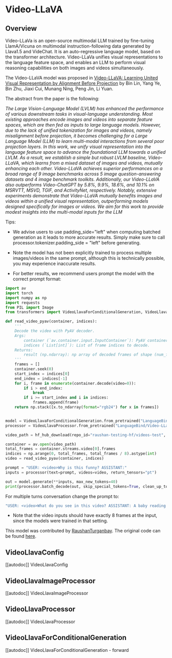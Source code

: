 <!--Copyright 2024 The HuggingFace Team. All rights reserved.

Licensed under the Apache License, Version 2.0 (the "License"); you may not use this file except in compliance with
the License. You may obtain a copy of the License at

http://www.apache.org/licenses/LICENSE-2.0

Unless required by applicable law or agreed to in writing, software distributed under the License is distributed on
an "AS IS" BASIS, WITHOUT WARRANTIES OR CONDITIONS OF ANY KIND, either express or implied. See the License for the
specific language governing permissions and limitations under the License.

⚠️ Note that this file is in Markdown but contain specific syntax for our doc-builder (similar to MDX) that may not be
rendered properly in your Markdown viewer.

-->

# Video-LLaVA

## Overview

Video-LLaVa is an open-source multimodal LLM trained by fine-tuning LlamA/Vicuna on multimodal instruction-following data generated by Llava1.5 and VideChat. It is an auto-regressive language model, based on the transformer architecture. Video-LLaVa unifies visual representations to the language feature space, and enables an LLM to perform visual reasoning capabilities on both images and videos simultaneously.


The Video-LLaVA model was proposed in [Video-LLaVA: Learning United Visual Representation by Alignment Before Projection](https://arxiv.org/abs/2311.10122) by Bin Lin, Yang Ye, Bin Zhu, Jiaxi Cui, Munang Ning, Peng Jin, Li Yuan.

The abstract from the paper is the following:

*The Large Vision-Language Model (LVLM) has enhanced the performance of various downstream tasks in
visual-language understanding. Most existing approaches
encode images and videos into separate feature spaces,
which are then fed as inputs to large language models.
However, due to the lack of unified tokenization for images and videos, namely misalignment before projection, it
becomes challenging for a Large Language Model (LLM)
to learn multi-modal interactions from several poor projection layers. In this work, we unify visual representation into the language feature space to advance the foundational LLM towards a unified LVLM. As a result, we establish a simple but robust LVLM baseline, Video-LLaVA,
which learns from a mixed dataset of images and videos,
mutually enhancing each other. Video-LLaVA achieves superior performances on a broad range of 9 image benchmarks across 5 image question-answering datasets and 4
image benchmark toolkits. Additionally, our Video-LLaVA
also outperforms Video-ChatGPT by 5.8%, 9.9%, 18.6%,
and 10.1% on MSRVTT, MSVD, TGIF, and ActivityNet, respectively. Notably, extensive experiments demonstrate that
Video-LLaVA mutually benefits images and videos within
a unified visual representation, outperforming models designed specifically for images or videos. We aim for this
work to provide modest insights into the multi-modal inputs
for the LLM*

Tips:

- We advise users to use padding_side="left" when computing batched generation as it leads to more accurate results. Simply make sure to call processor.tokenizer.padding_side = "left" before generating.

- Note the model has not been explicitly trained to process multiple images/videos in the same prompt, although this is technically possible, you may experience inaccurate results.

- For better results, we recommend users prompt the model with the correct prompt format:


```python
import av
import torch
import numpy as np
import requests
from PIL import Image
from transformers import VideoLlavaForConditionalGeneration, VideoLlavaProcessor

def read_video_pyav(container, indices):
    '''
    Decode the video with PyAV decoder.
    Args:
        container (`av.container.input.InputContainer`): PyAV container.
        indices (`List[int]`): List of frame indices to decode.
    Returns:
        result (np.ndarray): np array of decoded frames of shape (num_frames, height, width, 3).
    '''
    frames = []
    container.seek(0)
    start_index = indices[0]
    end_index = indices[-1]
    for i, frame in enumerate(container.decode(video=0)):
        if i > end_index:
            break
        if i >= start_index and i in indices:
            frames.append(frame)
    return np.stack([x.to_ndarray(format="rgb24") for x in frames])


model = VideoLlavaForConditionalGeneration.from_pretrained("LanguageBind/Video-LLaVA-7B-hf", device_map="auto")
processor = VideoLlavaProcessor.from_pretrained("LanguageBind/Video-LLaVA-7B-hf")

video_path = hf_hub_download(repo_id="raushan-testing-hf/videos-test", filename="sample_demo_1.mp4", repo_type="dataset")

container = av.open(video_path)
total_frames = container.streams.video[0].frames
indices = np.arange(0, total_frames, total_frames / 8).astype(int)
video = read_video_pyav(container, indices)

prompt = "USER: <video>Why is this funny? ASSISTANT:"
inputs = processor(text=prompt, videos=video, return_tensors="pt")

out = model.generate(**inputs, max_new_tokens=40)
print(processor.batch_decode(out, skip_special_tokens=True, clean_up_tokenization_spaces=True))
```

For multiple turns conversation change the prompt to:

```bash
"USER: <video>What do you see in this video? ASSISTANT: A baby reading a book. USER: Why is the it funny? ASSISTANT:"
```

- Note that the video inputs should have exactly 8 frames at the input, since the models were trained in that setting.



This model was contributed by [RaushanTurganbay](https://huggingface.co/RaushanTurganbay).
The original code can be found [here](https://github.com/PKU-YuanGroup/Video-LLaVA).


## VideoLlavaConfig

[[autodoc]] VideoLlavaConfig

## VideoLlavaImageProcessor

[[autodoc]] VideoLlavaImageProcessor

## VideoLlavaProcessor

[[autodoc]] VideoLlavaProcessor

## VideoLlavaForConditionalGeneration

[[autodoc]] VideoLlavaForConditionalGeneration
    - forward
